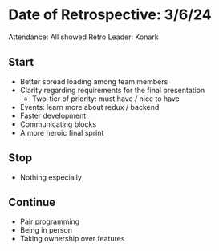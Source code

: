 # Date of Retrospective: 3/6/24

Attendance: All showed
Retro Leader: Konark

## Start

- Better spread loading among team members
- Clarity regarding requirements for the final presentation
  - Two-tier of priority: must have / nice to have
- Events: learn more about redux / backend
- Faster development
- Communicating blocks
- A more heroic final sprint

## Stop

- Nothing especially

## Continue

- Pair programming
- Being in person
- Taking ownership over features
